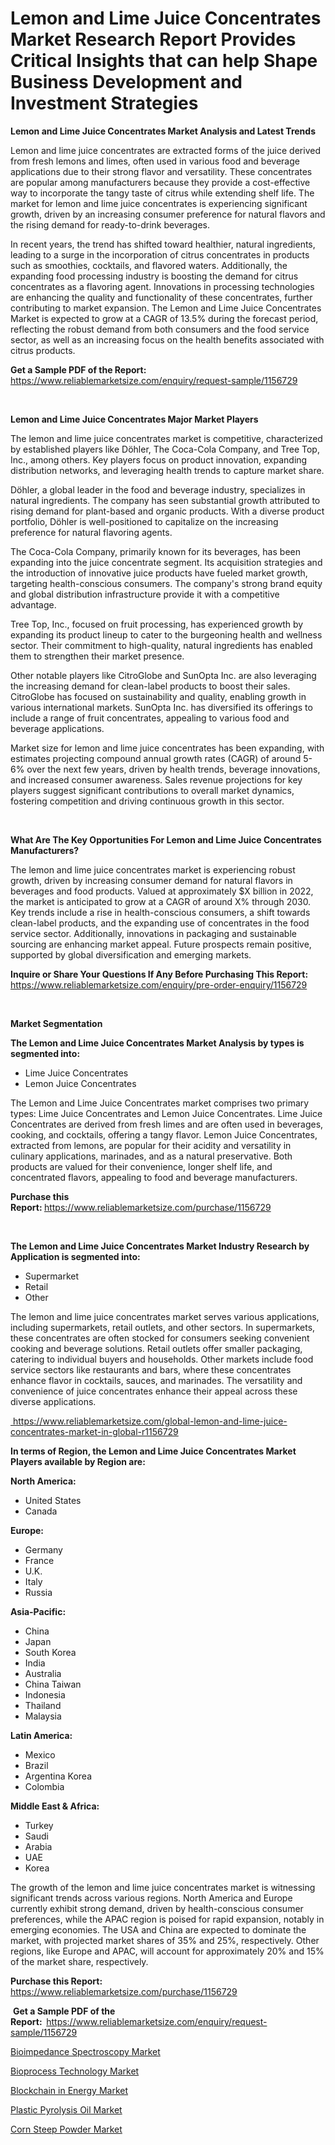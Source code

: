 <p><h1>Lemon and Lime Juice Concentrates Market Research Report Provides Critical Insights that can help Shape Business Development and Investment Strategies</h1></p><p><strong>Lemon and Lime Juice Concentrates Market Analysis and Latest Trends</strong></p>
<p><p>Lemon and lime juice concentrates are extracted forms of the juice derived from fresh lemons and limes, often used in various food and beverage applications due to their strong flavor and versatility. These concentrates are popular among manufacturers because they provide a cost-effective way to incorporate the tangy taste of citrus while extending shelf life. The market for lemon and lime juice concentrates is experiencing significant growth, driven by an increasing consumer preference for natural flavors and the rising demand for ready-to-drink beverages.</p><p>In recent years, the trend has shifted toward healthier, natural ingredients, leading to a surge in the incorporation of citrus concentrates in products such as smoothies, cocktails, and flavored waters. Additionally, the expanding food processing industry is boosting the demand for citrus concentrates as a flavoring agent. Innovations in processing technologies are enhancing the quality and functionality of these concentrates, further contributing to market expansion. The Lemon and Lime Juice Concentrates Market is expected to grow at a CAGR of 13.5% during the forecast period, reflecting the robust demand from both consumers and the food service sector, as well as an increasing focus on the health benefits associated with citrus products.</p></p>
<p><strong>Get a Sample PDF of the Report:&nbsp;</strong> <a href="https://www.reliablemarketsize.com/enquiry/request-sample/1156729?utm_campaign=1103&utm_medium=2&utm_source=Github&utm_content=ia&utm_term=05122024&utm_id=lemon-and-lime-juice-concentrates">https://www.reliablemarketsize.com/enquiry/request-sample/1156729</a></p>
<p>&nbsp;</p>
<p><strong>Lemon and Lime Juice Concentrates Major Market Players</strong></p>
<p><p>The lemon and lime juice concentrates market is competitive, characterized by established players like Döhler, The Coca-Cola Company, and Tree Top, Inc., among others. Key players focus on product innovation, expanding distribution networks, and leveraging health trends to capture market share.</p><p>Döhler, a global leader in the food and beverage industry, specializes in natural ingredients. The company has seen substantial growth attributed to rising demand for plant-based and organic products. With a diverse product portfolio, Döhler is well-positioned to capitalize on the increasing preference for natural flavoring agents.</p><p>The Coca-Cola Company, primarily known for its beverages, has been expanding into the juice concentrate segment. Its acquisition strategies and the introduction of innovative juice products have fueled market growth, targeting health-conscious consumers. The company's strong brand equity and global distribution infrastructure provide it with a competitive advantage.</p><p>Tree Top, Inc., focused on fruit processing, has experienced growth by expanding its product lineup to cater to the burgeoning health and wellness sector. Their commitment to high-quality, natural ingredients has enabled them to strengthen their market presence.</p><p>Other notable players like CitroGlobe and SunOpta Inc. are also leveraging the increasing demand for clean-label products to boost their sales. CitroGlobe has focused on sustainability and quality, enabling growth in various international markets. SunOpta Inc. has diversified its offerings to include a range of fruit concentrates, appealing to various food and beverage applications.</p><p>Market size for lemon and lime juice concentrates has been expanding, with estimates projecting compound annual growth rates (CAGR) of around 5-6% over the next few years, driven by health trends, beverage innovations, and increased consumer awareness. Sales revenue projections for key players suggest significant contributions to overall market dynamics, fostering competition and driving continuous growth in this sector.</p></p>
<p>&nbsp;</p>
<p><strong>What Are The Key Opportunities For Lemon and Lime Juice Concentrates Manufacturers?</strong></p>
<p><p>The lemon and lime juice concentrates market is experiencing robust growth, driven by increasing consumer demand for natural flavors in beverages and food products. Valued at approximately $X billion in 2022, the market is anticipated to grow at a CAGR of around X% through 2030. Key trends include a rise in health-conscious consumers, a shift towards clean-label products, and the expanding use of concentrates in the food service sector. Additionally, innovations in packaging and sustainable sourcing are enhancing market appeal. Future prospects remain positive, supported by global diversification and emerging markets.</p></p>
<p><strong>Inquire or Share Your Questions If Any Before Purchasing This Report:</strong> <a href="https://www.reliablemarketsize.com/enquiry/pre-order-enquiry/1156729?utm_campaign=1103&utm_medium=2&utm_source=Github&utm_content=ia&utm_term=05122024&utm_id=lemon-and-lime-juice-concentrates">https://www.reliablemarketsize.com/enquiry/pre-order-enquiry/1156729</a></p>
<p>&nbsp;</p>
<p><strong>Market Segmentation</strong></p>
<p><strong>The Lemon and Lime Juice Concentrates Market Analysis by types is segmented into:</strong></p>
<p><ul><li>Lime Juice Concentrates</li><li>Lemon Juice Concentrates</li></ul></p>
<p><p>The Lemon and Lime Juice Concentrates market comprises two primary types: Lime Juice Concentrates and Lemon Juice Concentrates. Lime Juice Concentrates are derived from fresh limes and are often used in beverages, cooking, and cocktails, offering a tangy flavor. Lemon Juice Concentrates, extracted from lemons, are popular for their acidity and versatility in culinary applications, marinades, and as a natural preservative. Both products are valued for their convenience, longer shelf life, and concentrated flavors, appealing to food and beverage manufacturers.</p></p>
<p><strong>Purchase this Report:&nbsp;</strong><a href="https://www.reliablemarketsize.com/purchase/1156729?utm_campaign=1103&utm_medium=2&utm_source=Github&utm_content=ia&utm_term=05122024&utm_id=lemon-and-lime-juice-concentrates">https://www.reliablemarketsize.com/purchase/1156729</a></p>
<p>&nbsp;</p>
<p><strong>The Lemon and Lime Juice Concentrates Market Industry Research by Application is segmented into:</strong></p>
<p><ul><li>Supermarket</li><li>Retail</li><li>Other</li></ul></p>
<p><p>The lemon and lime juice concentrates market serves various applications, including supermarkets, retail outlets, and other sectors. In supermarkets, these concentrates are often stocked for consumers seeking convenient cooking and beverage solutions. Retail outlets offer smaller packaging, catering to individual buyers and households. Other markets include food service sectors like restaurants and bars, where these concentrates enhance flavor in cocktails, sauces, and marinades. The versatility and convenience of juice concentrates enhance their appeal across these diverse applications.</p></p>
<p><a href="https://www.reliablemarketsize.com/global-lemon-and-lime-juice-concentrates-market-in-global-r1156729?utm_campaign=1103&utm_medium=2&utm_source=Github&utm_content=ia&utm_term=05122024&utm_id=lemon-and-lime-juice-concentrates">&nbsp;https://www.reliablemarketsize.com/global-lemon-and-lime-juice-concentrates-market-in-global-r1156729</a></p>
<p><strong>In terms of Region, the Lemon and Lime Juice Concentrates Market Players available by Region are:</strong></p>
<p>
    <p> <strong> North America: </strong>
        <ul>
            <li>United States</li>
            <li>Canada</li>
        </ul>
        </p> 
    <p> <strong> Europe: </strong>
        <ul>
            <li>Germany</li>
            <li>France</li>
            <li>U.K.</li>
            <li>Italy</li>
            <li>Russia</li>
        </ul>
        </p> 
    <p> <strong> Asia-Pacific: </strong>
        <ul>
            <li>China</li>
            <li>Japan</li>
            <li>South Korea</li>
            <li>India</li>
            <li>Australia</li>
            <li>China Taiwan</li>
            <li>Indonesia</li>
            <li>Thailand</li>
            <li>Malaysia</li>
        </ul>
        </p> 
    <p> <strong> Latin America: </strong>
        <ul>
            <li>Mexico</li>
            <li>Brazil</li>
            <li>Argentina Korea</li>
            <li>Colombia</li>
        </ul>
        </p> 
    <p> <strong> Middle East & Africa: </strong>
        <ul>
            <li>Turkey</li>
            <li>Saudi</li>
            <li>Arabia</li>
            <li>UAE</li>
            <li>Korea</li>
        </ul>
    </p>
    </p>
<p><p>The growth of the lemon and lime juice concentrates market is witnessing significant trends across various regions. North America and Europe currently exhibit strong demand, driven by health-conscious consumer preferences, while the APAC region is poised for rapid expansion, notably in emerging economies. The USA and China are expected to dominate the market, with projected market shares of 35% and 25%, respectively. Other regions, like Europe and APAC, will account for approximately 20% and 15% of the market share, respectively.</p></p>
<p><strong>Purchase this Report: </strong><a href="https://www.reliablemarketsize.com/purchase/1156729?utm_campaign=1103&utm_medium=2&utm_source=Github&utm_content=ia&utm_term=05122024&utm_id=lemon-and-lime-juice-concentrates">https://www.reliablemarketsize.com/purchase/1156729</a></p>
<p>&nbsp;<strong>Get a Sample PDF of the Report:&nbsp;&nbsp;</strong><a href="https://www.reliablemarketsize.com/enquiry/request-sample/1156729?utm_campaign=1103&utm_medium=2&utm_source=Github&utm_content=ia&utm_term=05122024&utm_id=lemon-and-lime-juice-concentrates">https://www.reliablemarketsize.com/enquiry/request-sample/1156729</a></p>
<p><strong></strong></p>
<p><p><a href="https://www.linkedin.com/pulse/market-analysis-bioimpedance-spectroscopy-trends-share-ndszc?utm_campaign=1103&utm_medium=2&utm_source=Github&utm_content=ia&utm_term=05122024&utm_id=lemon-and-lime-juice-concentrates">Bioimpedance Spectroscopy Market</a></p><p><a href="https://issuu.com/reportprime-2/docs/bioprocess-technology-market-size-2030.pptx?utm_campaign=1103&utm_medium=2&utm_source=Github&utm_content=ia&utm_term=05122024&utm_id=lemon-and-lime-juice-concentrates">Bioprocess Technology Market</a></p><p><a href="https://issuu.com/reportprime-2/docs/blockchain-in-energy-market-size-2030.pptx?utm_campaign=1103&utm_medium=2&utm_source=Github&utm_content=ia&utm_term=05122024&utm_id=lemon-and-lime-juice-concentrates">Blockchain in Energy Market</a></p><p><a href="https://www.linkedin.com/pulse/overview-plastic-pyrolysis-oil-market-2024-2031-size-share-fqpqe?utm_campaign=1103&utm_medium=2&utm_source=Github&utm_content=ia&utm_term=05122024&utm_id=lemon-and-lime-juice-concentrates">Plastic Pyrolysis Oil Market</a></p><p><a href="https://www.linkedin.com/pulse/corn-steep-powder-market-expected-grow-101-cagr-from-2024-1ibcf?utm_campaign=1103&utm_medium=2&utm_source=Github&utm_content=ia&utm_term=05122024&utm_id=lemon-and-lime-juice-concentrates">Corn Steep Powder Market</a></p></p>